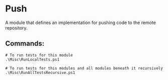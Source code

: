 Push
======
A module that defines an implementation for pushing code to the remote repository.

Commands:
---------
```
# To run tests for this module
.\Misc\RunLocalTests.ps1

# To run tests for this modules and all modules beneath it recursively
.\Misc\RunAllTestsRecursive.ps1
```